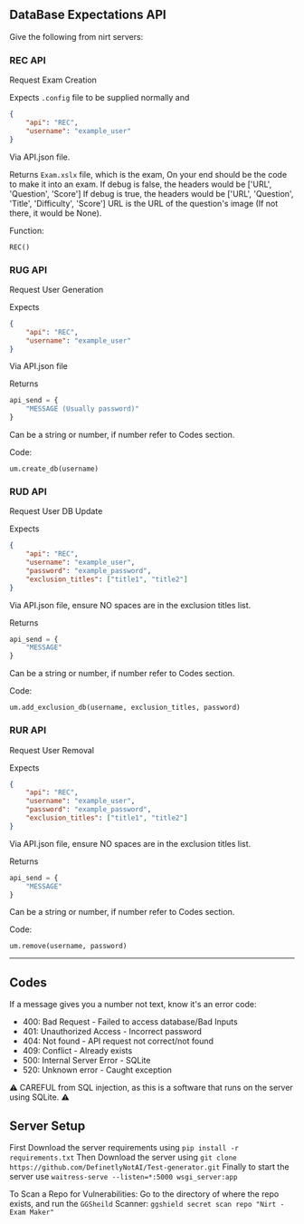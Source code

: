## DataBase Expectations API
Give the following from nirt servers:

### REC API

Request Exam Creation

Expects
`.config` file to be supplied normally and

```json
{
    "api": "REC",
    "username": "example_user"
}
```
Via API.json file.

Returns
`Exam.xslx` file, which is the exam, On your end should be the code to make it into an exam.
If debug is false, the headers would be ['URL', 'Question', 'Score']
If debug is true, the headers would be ['URL', 'Question', 'Title', 'Difficulty', 'Score']
URL is the URL of the question's image (If not there, it would be None).

Function:
```
REC()
```

### RUG API

Request User Generation

Expects
```json
{
    "api": "REC",
    "username": "example_user"
}
```
Via API.json file

Returns
```python
api_send = {
    "MESSAGE (Usually password)"
}
```
Can be a string or number, if number refer to Codes section.

Code:
```
um.create_db(username)
```

### RUD API

Request User DB Update

Expects
```json
{
    "api": "REC",
    "username": "example_user",
    "password": "example_password",
    "exclusion_titles": ["title1", "title2"]
}
```
Via API.json file, ensure NO spaces are in the exclusion titles list.

Returns
```python
api_send = {
    "MESSAGE"
}
```
Can be a string or number, if number refer to Codes section.

Code:
```
um.add_exclusion_db(username, exclusion_titles, password)
```

### RUR API

Request User Removal

Expects
```json
{
    "api": "REC",
    "username": "example_user",
    "password": "example_password",
    "exclusion_titles": ["title1", "title2"]
}
```
Via API.json file, ensure NO spaces are in the exclusion titles list.

Returns
```python
api_send = {
    "MESSAGE"
}
```
Can be a string or number, if number refer to Codes section.

Code:
```
um.remove(username, password)
```

---

## Codes
If a message gives you a number not text, know it's an error code:

- 400: Bad Request - Failed to access database/Bad Inputs
- 401: Unauthorized Access - Incorrect password
- 404: Not found - API request not correct/not found
- 409: Conflict - Already exists
- 500: Internal Server Error - SQLite
- 520: Unknown error - Caught exception

⚠️ CAREFUL from SQL injection, as this is a software that runs on the server using SQLite. ⚠️

## Server Setup

First Download the server requirements using `pip install -r requirements.txt`
Then Download the server using `git clone https://github.com/DefinetlyNotAI/Test-generator.git`
Finally to start the server use `waitress-serve --listen=*:5000 wsgi_server:app`

To Scan a Repo for Vulnerabilities:
Go to the directory of where the repo exists, and run the `GGSheild` Scanner: `ggshield secret scan repo "Nirt - Exam Maker"`
